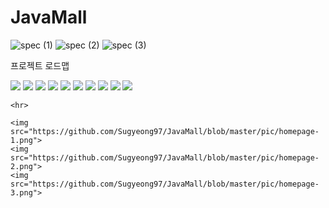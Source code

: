 # JavaMall

![spec (1)](https://user-images.githubusercontent.com/96766527/169476356-6130c20b-b23f-4122-b532-0f40a675b50e.jpg)
![spec (2)](https://user-images.githubusercontent.com/96766527/169476417-32f0af14-4294-428e-a729-1b7900778437.jpg)
![spec (3)](https://user-images.githubusercontent.com/96766527/169476420-6a9ba60a-8ead-4dc5-b958-3c20c8289218.jpg)


<!DOCTYPE html>
<html lang="en">
<head>
    <meta charset="UTF-8">
    <meta http-equiv="X-UA-Compatible" content="IE=edge">
    <meta name="viewport" content="width=device-width, initial-scale=1.0">
</head>
<body>
    <p>프로젝트 로드맵</p>
    <img src="https://github.com/Sugyeong97/JavaMall/blob/master/pic/10.PNG">
    <img src="https://github.com/Sugyeong97/JavaMall/blob/master/pic/1.PNG">
    <img src="https://github.com/Sugyeong97/JavaMall/blob/master/pic/2.PNG">
    <img src="https://github.com/Sugyeong97/JavaMall/blob/master/pic/3.PNG">
    <img src="https://github.com/Sugyeong97/JavaMall/blob/master/pic/4.PNG">
    <img src="https://github.com/Sugyeong97/JavaMall/blob/master/pic/5.PNG">
    <img src="https://github.com/Sugyeong97/JavaMall/blob/master/pic/6.PNG">
    <img src="https://github.com/Sugyeong97/JavaMall/blob/master/pic/7.PNG">
    <img src="https://github.com/Sugyeong97/JavaMall/blob/master/pic/8.PNG">
    <img src="https://github.com/Sugyeong97/JavaMall/blob/master/pic/9.PNG">
    
    <hr>
    
    <img src="https://github.com/Sugyeong97/JavaMall/blob/master/pic/homepage-1.png">
    <img src="https://github.com/Sugyeong97/JavaMall/blob/master/pic/homepage-2.png">
    <img src="https://github.com/Sugyeong97/JavaMall/blob/master/pic/homepage-3.png">
</body>
</html>

